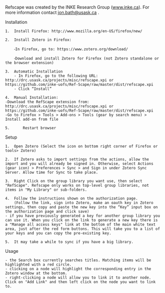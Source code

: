 Refscape was created by the INKE Research Group (www.inke.ca). For more information contact jon.bath@usask.ca .

Installation 

	1.	Install Firefox: http://www.mozilla.org/en-US/firefox/new/

	2.	Install Zotero in Firefox:

		⁃In Firefox, go to: https://www.zotero.org/download/ 

		⁃Download and install Zotero for Firefox (not Zotero standalone or the browser extension)

	3.	Automatic Installation
		- In Firefox, go to the following URL: http://drc.usask.ca/projects/misc/refscape.xpi or https://github.com/inke-uofs/Ref-Scape/raw/master/dist/refscape.xpi
		- Click “Install”

	4.	Manual Installation:
    -Download the RefScape extension from: http://drc.usask.ca/projects/misc/refscape.xpi or 		https://github.com/inke-uofs/Ref-Scape/raw/master/dist/refscape.xpi
    -Go to Firefox > Tools > Add-ons > Tools (gear by search menu) > Install add-on from file 

	5.      Restart browser

Setup

	1.	Open Zotero (Select the icon on bottom right corner of Firefox or tools> Zotero)

	2.	If Zotero asks to import settings from the actions, allow the import and you will already be signed in. Otherwise, select Actions (gear icon) > Preferences > Sync > and Sign in under Zotero Sync Server. Allow time for Sync to take place.

	3.	Right Click on the group library you want use, then select "RefScape". Refscape only works on top-level group libraries, not items in "My Library" or sub-folders.
	
	4.	Follow the instructions shown on the authorization page. 
		(Follow the link, sign into Zotero, make an oauth key in Zotero settings, then copy and paste the new key into the “Key” input box on the authorization page and click save)
    - if you have previously generated a key for another group library you can use it. When you click on the link to generate a new key there is a "Manage all access keys" link at the bottom of the main white text area, just after the red form buttons. This will take you to a list of your keys and you can copy the pre-existing key.
    
	5.	It may take a while to sync if you have a big library.

Usage

	- the Search box currently searches titles. Matching items will be highlighted with a red circle.
	- clicking on a node will highlight the corresponding entry in the Zotero window at the bottom.
	- right-clicking a node will allow you to link it to another node. Click on "Add Link" and then left click on the node you want to link to.

